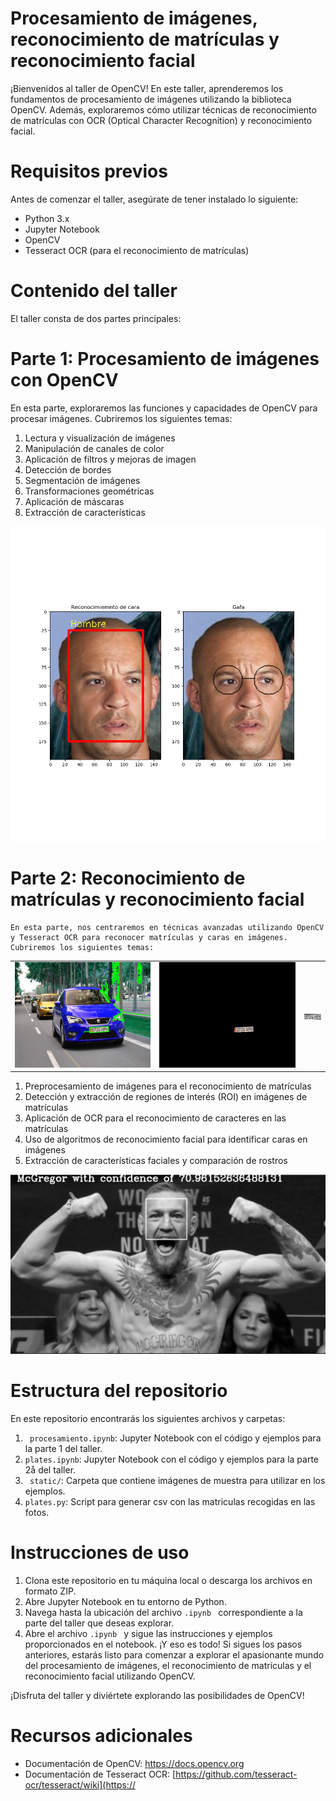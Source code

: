 # Procesamiento de imágenes, reconocimiento de matrículas y reconocimiento facial
¡Bienvenidos al taller de OpenCV! En este taller, aprenderemos los fundamentos de procesamiento de imágenes utilizando la biblioteca OpenCV. Además, exploraremos cómo utilizar técnicas de reconocimiento de matrículas con OCR (Optical Character Recognition) y reconocimiento facial.

 # Requisitos previos
Antes de comenzar el taller, asegúrate de tener instalado lo siguiente:

- Python 3.x
- Jupyter Notebook
- OpenCV
- Tesseract OCR (para el reconocimiento de matrículas)

 # Contenido del taller
El taller consta de dos partes principales:

 # Parte 1: Procesamiento de imágenes con OpenCV 

En esta parte, exploraremos las funciones y capacidades de OpenCV para procesar imágenes. Cubriremos los siguientes temas:

1.  Lectura y visualización de imágenes
2.  Manipulación de canales de color
3.  Aplicación de filtros y mejoras de imagen
4.  Detección de bordes
5.  Segmentación de imágenes
6.  Transformaciones geométricas
7.  Aplicación de máscaras
8.  Extracción de características

![img](static/figure5.png)
 # Parte 2: Reconocimiento de matrículas y reconocimiento facial
    En esta parte, nos centraremos en técnicas avanzadas utilizando OpenCV y Tesseract OCR para reconocer matrículas y caras en imágenes. Cubriremos los siguientes temas:
|      |      |      |
|------|------|------|
| ![Foto 1](static/figure.png) | ![Foto 2](static/figure2.png) | ![Foto 3](static/figure3.png) |

1. Preprocesamiento de imágenes para el reconocimiento de matrículas
2. Detección y extracción de regiones de interés (ROI) en imágenes de matrículas
3. Aplicación de OCR para el reconocimiento de caracteres en las matrículas
4. Uso de algoritmos de reconocimiento facial para identificar caras en imágenes
5. Extracción de características faciales y comparación de rostros

![img](static/prueba.png)
# Estructura del repositorio
En este repositorio encontrarás los siguientes archivos y carpetas:

1. ``` procesamiento.ipynb```: Jupyter Notebook con el código y ejemplos para la parte 1 del taller.
2. ```plates.ipynb```: Jupyter Notebook con el código y ejemplos para la parte 2å del taller.
3. ``` static/```: Carpeta que contiene imágenes de muestra para utilizar en los ejemplos.
4. ```plates.py```: Script para generar csv con las matriculas recogidas en las fotos.
# Instrucciones de uso
1. Clona este repositorio en tu máquina local o descarga los archivos en formato ZIP.
2. Abre Jupyter Notebook en tu entorno de Python.
3. Navega hasta la ubicación del archivo ```.ipynb ``` correspondiente a la parte del taller que deseas explorar.
4. Abre el archivo ```.ipynb ```  y sigue las instrucciones y ejemplos proporcionados en el notebook.
¡Y eso es todo! Si sigues los pasos anteriores, estarás listo para comenzar a explorar el apasionante mundo del procesamiento de imágenes, el reconocimiento de matrículas y el reconocimiento facial utilizando OpenCV.

¡Disfruta del taller y diviértete explorando las posibilidades de OpenCV!

# Recursos adicionales
* Documentación de OpenCV: https://docs.opencv.org
* Documentación de Tesseract OCR: [https://github.com/tesseract-ocr/tesseract/wiki](https://